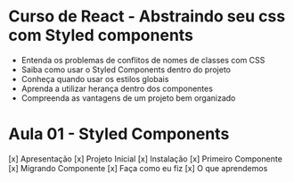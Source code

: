 # Curso de React - Abstraindo seu css com Styled components

* Entenda os problemas de conflitos de nomes de classes com CSS
* Saiba como usar o Styled Components dentro do projeto
* Conheça quando usar os estilos globais
* Aprenda a utilizar herança dentro dos componentes
* Compreenda as vantagens de um projeto bem organizado

# Aula 01 - Styled Components
  [x] Apresentação
  [x] Projeto Inicial
  [x] Instalação
  [x] Primeiro Componente
  [x] Migrando Componente
  [x] Faça como eu fiz
  [x] O que aprendemos
